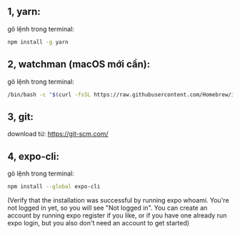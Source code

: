 ## 1, yarn:
gõ lệnh trong terminal:

```bash
npm install -g yarn
```

## 2, watchman (macOS mới cần):
gõ lệnh trong terminal:

```bash
/bin/bash -c "$(curl -fsSL https://raw.githubusercontent.com/Homebrew/install/HEAD/install.sh)"
```

## 3, git:
download từ:
https://git-scm.com/

## 4, expo-cli:
gõ lệnh trong terminal:

```bash
npm install --global expo-cli
```

(Verify that the installation was successful by running expo whoami. You're not logged in yet, so you will see "Not logged in". You can create an account by running expo register if you like, or if you have one already run expo login, but you also don't need an account to get started)
